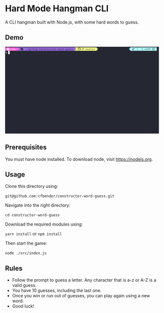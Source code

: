 # Hard Mode Hangman CLI
A CLI hangman built with Node.js, with some hard words to guess.

## Demo

![Alt Text](./demo.gif) 

## Prerequisites

You must have node installed. To download node, visit https://nodejs.org.

## Usage

Clone this directory using:

`git@github.com:cfbender/constructor-word-guess.git`

Navigate into the right directory:

`cd constructor-word-guess`

Download the required modules using:

`yarn install` or `npm install`

Then start the game:

`node ./src/index.js`

## Rules

* Follow the prompt to guess a letter. Any character that is a-z or A-Z is a valid guess.
* You have 10 guesses, including the last one.
* Once you win or run out of guesses, you can play again using a new word.
* Good luck!

